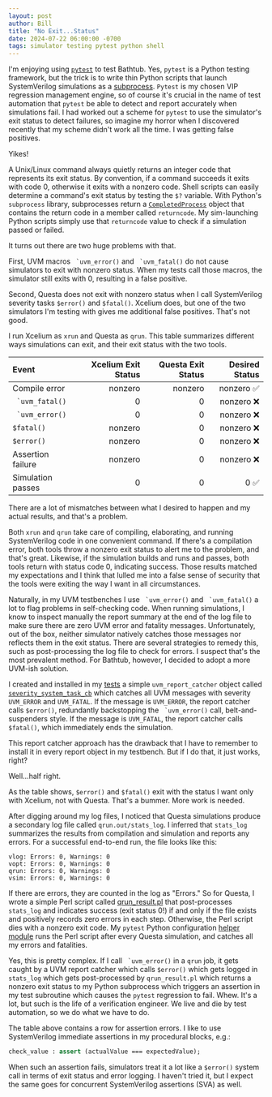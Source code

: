 ```yaml
---
layout: post
author: Bill
title: "No Exit...Status"
date: 2024-07-22 06:00:00 -0700
tags: simulator testing pytest python shell
---
```

I'm enjoying using [`pytest`](https://pytest.org/) to test Bathtub.
Yes, `pytest` is a Python testing framework, but the trick is to write thin Python scripts that launch SystemVerilog simulations as a [subprocess](https://docs.python.org/3/library/subprocess.html).
`Pytest` is my chosen VIP regression management engine, so of course it's crucial in the name of test automation that `pytest` be able to  detect and report accurately when simulations fail.
I had worked out a scheme for `pytest` to use the simulator's exit status to detect failures, so imagine my horror when I discovered recently that my scheme didn't work all the time.
I was getting false positives.

Yikes!

A Unix/Linux command always quietly returns an integer code that represents its exit status.
By convention, if a command succeeds it exits with code 0, otherwise it exits with a nonzero code.
Shell scripts can easily determine a command's exit status by testing the `$?` variable.
With Python's `subprocess` library, subprocesses return a [`CompletedProcess`](https://docs.python.org/3/library/subprocess.html#subprocess.CompletedProcess) object that contains the return code in a member called `returncode`.
My sim-launching Python scripts simply use that `returncode` value to check if a simulation passed or failed.

It turns out there are two huge problems with that.

First, UVM macros `` `uvm_error()`` and `` `uvm_fatal()`` do not cause simulators to exit with nonzero status.
When my tests call those macros, the simulator still exits with 0, resulting in a false positive.

Second, Questa does not exit with nonzero status when I call SystemVerilog severity tasks `$error()` and `$fatal()`.
Xcelium does, but one of the two simulators I'm testing with gives me additional false positives.
That's not good.

I run Xcelium as `xrun` and Questa as `qrun`.
This table summarizes different ways simulations can exit, and their exit status with the two tools.

| Event             | Xcelium Exit Status | Questa Exit Status | Desired Status |
| :---------------- | ------------------: | -----------------: | -------------: |
| Compile error     | nonzero             | nonzero            | nonzero ✅      |
| `` `uvm_fatal()`` | 0                   | 0                  | nonzero ❌      |
| `` `uvm_error()`` | 0                   | 0                  | nonzero ❌      |
| `$fatal()`        | nonzero             | 0                  | nonzero ❌      |
| `$error()`        | nonzero             | 0                  | nonzero ❌      |
| Assertion failure | nonzero             | 0                  | nonzero ❌      |
| Simulation passes | 0                   | 0                  | 0 ✅            |

There are a lot of mismatches between what I desired to happen and my actual results, and that's a problem.

Both `xrun` and `qrun` take care of compiling, elaborating, and running SystemVerilog code in one convenient command.
If there's a compilation error, both tools throw a nonzero exit status to alert me to the problem, and that's great.
Likewise, if the simulation builds and runs and passes, both tools return with status code 0, indicating success.
Those results matched my expectations and I think that lulled me into a false sense of security that the tools were exiting the way I want in all circumstances.

Naturally, in my UVM testbenches I use `` `uvm_error()`` and `` `uvm_fatal()`` a lot to flag problems in self-checking code.
When running simulations, I know to inspect manually the report summary at the end of the log file to make sure there are zero UVM error and fatality messages.
Unfortunately, out of the box, neither simulator natively catches those messages nor reflects them in the exit status.
There are several strategies to remedy this, such as post-processing the log file to check for errors.
I suspect that's the most prevalent method.
For Bathtub, however, I decided to adopt a more UVM-ish solution.

I created and installed in my [tests](https://github.com/williaml33moore/bathtub/blob/main/test/simulators/test_uvm_error.sv) a simple `uvm_report_catcher` object called [`severity_system_task_cb`](https://github.com/williaml33moore/bathtub/blob/main/test/resources/callbacks/severity_system_task_cb.svh) which catches all UVM messages with severity `UVM_ERROR` and `UVM_FATAL`.
If the message is `UVM_ERROR`, the report catcher calls `$error()`, redundantly backstopping the `` `uvm_error()`` call, belt-and-suspenders style.
If the message is `UVM_FATAL`, the report catcher calls `$fatal()`, which immediately ends the simulation.

This report catcher approach has the drawback that I have to remember to install it in every report object in my testbench.
But if I do that, it just works, right?

Well...half right.

As the table shows, `$error()` and `$fatal()` exit with the status I want only with Xcelium, not with Questa.
That's a bummer.
More work is needed.

After digging around my log files, I noticed that Questa simulations produce a secondary log file called `qrun.out/stats_log`.
I inferred that `stats_log` summarizes the results from compilation and simulation and reports any errors.
For a successful end-to-end run, the file looks like this:
```
vlog: Errors: 0, Warnings: 0
vopt: Errors: 0, Warnings: 0
qrun: Errors: 0, Warnings: 0
vsim: Errors: 0, Warnings: 0
```
If there are errors, they are counted in the log as "Errors."
So for Questa, I wrote a simple Perl script called [qrun_result.pl](https://github.com/williaml33moore/bathtub/blob/main/test/scripts/qrun_result.pl) that post-processes `stats_log` and indicates success (exit status 0!) if and only if the file exists and positively records zero errors in each step.
Otherwise, the Perl script dies with a nonzero exit code.
My `pytest` Python configuration [helper module](https://github.com/williaml33moore/bathtub/blob/main/test/resources/helpers/simulator/src/simulator/questa.py) runs the Perl script after every Questa simulation, and catches all my errors and fatalities.

Yes, this is pretty complex.
If I call `` `uvm_error()`` in a `qrun` job, it gets caught by a UVM report catcher which calls `$error()` which gets logged in `stats_log` which gets post-processed by `qrun_result.pl` which returns a nonzero exit status to my Python subprocess which triggers an assertion in my test subroutine which causes the `pytest` regression to fail.
Whew.
It's a lot, but such is the life of a verification engineer.
We live and die by test automation, so we do what we have to do.

The table above contains a row for assertion errors.
I like to use SystemVerilog immediate assertions in my procedural blocks, e.g.:
```sv
check_value : assert (actualValue === expectedValue);
```
When such an assertion fails, simulators treat it a lot like a `$error()` system call in terms of exit status and error logging.
I haven't tried it, but I expect the same goes for concurrent SystemVerilog assertions (SVA) as well.


